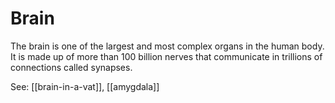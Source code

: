 # Brain

The brain is one of the largest and most complex organs in the human body. It is made up of more than 100 billion nerves that communicate in trillions of connections called synapses.

See: [[brain-in-a-vat]], [[amygdala]]